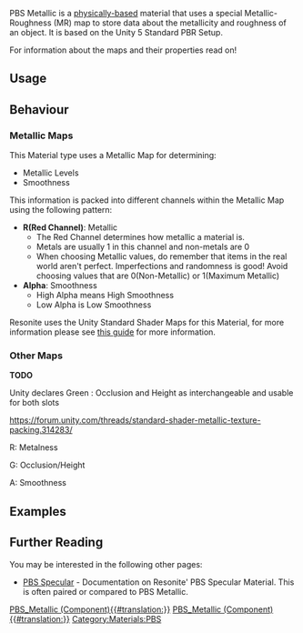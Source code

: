 <languages></languages> <translate>

PBS Metallic is a
[physically-based](https://en.wikipedia.org/wiki/Physically_based_rendering)
material that uses a special Metallic-Roughness (MR) map to store data
about the metallicity and roughness of an object. It is based on the
Unity 5 Standard PBR Setup.

For information about the maps and their properties read on!

## Usage

## Behaviour

### Metallic Maps

This Material type uses a Metallic Map for determining:

-   Metallic Levels
-   Smoothness

This information is packed into different channels within the Metallic
Map using the following pattern:

-   **R(Red Channel)**: Metallic
    -   The Red Channel determines how metallic a material is.
    -   Metals are usually 1 in this channel and non-metals are 0
    -   When choosing Metallic values, do remember that items in the
        real world aren't perfect. Imperfections and randomness is good!
        Avoid choosing values that are 0(Non-Metallic) or 1(Maximum
        Metallic)
-   **Alpha**: Smoothness
    -   High Alpha means High Smoothness
    -   Low Alpha is Low Smoothness

Resonite uses the Unity Standard Shader Maps for this Material, for more
information please see [this
guide](https://docs.unity3d.com/Manual/StandardShaderMaterialCharts.html)
for more information.

### Other Maps

**TODO**

Unity declares Green : Occlusion and Height as interchangeable and
usable for both slots

<https://forum.unity.com/threads/standard-shader-metallic-texture-packing.314283/>

R: Metalness

G: Occlusion/Height

A: Smoothness

## Examples

## Further Reading

You may be interested in the following other pages:

-   [PBS Specular](PBS_Specular "wikilink") - Documentation on Resonite'
    PBS Specular Material. This is often paired or compared to PBS
    Metallic.

</translate>

[PBS_Metallic
(Component){{#translation:}}](Category:Components{{#translation:}} "wikilink")
[PBS_Metallic
(Component){{#translation:}}](Category:Components:Assets:Materials{{#translation:}} "wikilink")
[Category:Materials:PBS](Category:Materials:PBS "wikilink")